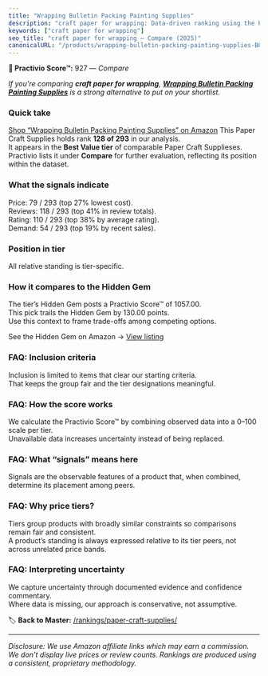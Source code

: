 ```yaml
---
title: "Wrapping Bulletin Packing Painting Supplies"
description: "craft paper for wrapping: Data-driven ranking using the Practivio Score™. Positioned by quality, value, demand, findability, momentum."
keywords: ["craft paper for wrapping"]
seo_title: "craft paper for wrapping — Compare (2025)"
canonicalURL: "/products/wrapping-bulletin-packing-painting-supplies-B0C743LQ3M/"
---
```


**🛒 Practivio Score™:** 927 — _Compare_


*If you're comparing **craft paper for wrapping**, **[Wrapping Bulletin Packing Painting Supplies](https://www.amazon.com/dp/B0C743LQ3M?tag=practivio-20)** is a strong alternative to put on your shortlist.*
### Quick take
[Shop “Wrapping Bulletin Packing Painting Supplies” on Amazon](https://www.amazon.com/dp/B0C743LQ3M?tag=practivio-20)
This Paper Craft Supplies holds rank **128 of 293** in our analysis.  
It appears in the **Best Value tier** of comparable Paper Craft Supplieses.  
Practivio lists it under **Compare** for further evaluation, reflecting its position within the dataset.

### What the signals indicate
Price: 79 / 293 (top 27% lowest cost).  
Reviews: 118 / 293 (top 41% in review totals).  
Rating: 110 / 293 (top 38% by average rating).  
Demand: 54 / 293 (top 19% by recent sales).

### Position in tier
All relative standing is tier-specific.

### How it compares to the Hidden Gem
The tier’s Hidden Gem posts a Practivio Score™ of 1057.00.  
This pick trails the Hidden Gem by 130.00 points.  
Use this context to frame trade-offs among competing options.  

See the Hidden Gem on Amazon → [View listing](https://www.amazon.com/dp/B00178QQJ8?tag=practivio-20)

### FAQ: Inclusion criteria
Inclusion is limited to items that clear our starting criteria.  
That keeps the group fair and the tier designations meaningful.

### FAQ: How the score works
We calculate the Practivio Score™ by combining observed data into a 0–100 scale per tier.  
Unavailable data increases uncertainty instead of being replaced.

### FAQ: What “signals” means here
Signals are the observable features of a product that, when combined, determine its placement among peers.

### FAQ: Why price tiers?
Tiers group products with broadly similar constraints so comparisons remain fair and consistent.  
A product’s standing is always expressed relative to its tier peers, not across unrelated price bands.

### FAQ: Interpreting uncertainty
We capture uncertainty through documented evidence and confidence commentary.  
Where data is missing, our approach is conservative, not assumptive.

<!-- Missing template for Compare/CompareWithinPriceClass -->


🏷️ **Back to Master:** [/rankings/paper-craft-supplies/](/rankings/paper-craft-supplies/)

---
_Disclosure: We use Amazon affiliate links which may earn a commission. We don’t display live prices or review counts. Rankings are produced using a consistent, proprietary methodology._

